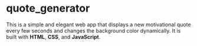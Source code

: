 # quote_generator
This is a simple and elegant web app that displays a new motivational quote every few seconds and changes the background color dynamically. It is built with **HTML**, **CSS**, and **JavaScript**.
